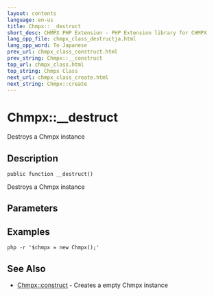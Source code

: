 ```yaml
---
layout: contents
language: en-us
title: Chmpx::__destruct
short_desc: CHMPX PHP Extension - PHP Extension library for CHMPX
lang_opp_file: chmpx_class_destructja.html
lang_opp_word: To Japanese
prev_url: chmpx_class_construct.html
prev_string: Chmpx::__construct
top_url: chmpx_class.html
top_string: Chmpx Class
next_url: chmpx_class_create.html
next_string: Chmpx::create
---
```


# Chmpx::__destruct
Destroys a Chmpx instance

## Description

```
public function __destruct()
```

Destroys a Chmpx instance

## Parameters

## Examples

```
php -r '$chmpx = new Chmpx();'
```

## See Also
- [Chmpx::construct](chmpx_class_construct.html) - Creates a empty Chmpx instance
